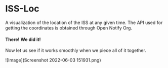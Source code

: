 # ISS-Loc
A visualization of the location of the ISS at any given time. 
The API used for getting the coordinates is obtained through Open Notify Org. 

#### There! We did it!

Now let us see if it works smoothly when we piece all of it together.

![Image](Screenshot 2022-06-03 151931.png)
